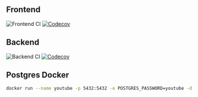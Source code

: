 ## Frontend
![Frontend CI](https://github.com/a1unade/YouTube.NET/actions/workflows/frontend-ci.yml/badge.svg)
[![Codecov](https://codecov.io/gh/a1unade/YouTube.NET/branch/main/graph/badge.svg?flag=frontend)](https://codecov.io/gh/a1unade/YouTube.NET)

## Backend
![Backend CI](https://github.com/a1unade/YouTube.NET/actions/workflows/backend-ci.yml/badge.svg)
[![Codecov](https://codecov.io/gh/a1unade/YouTube.NET/branch/main/graph/badge.svg?flag=backend)](https://codecov.io/gh/a1unade/YouTube.NET)

## Postgres Docker

```bash
docker run --name youtube -p 5432:5432 -e POSTGRES_PASSWORD=youtube -d postgres:13.3
```